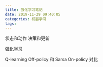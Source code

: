 ```yaml
---
title: 强化学习笔记
date: 2019-11-29 09:40:05
categories: 机器学习
tags:
---
```

状态和动作
决策和更新

[强化学习](https://morvanzhou.github.io/tutorials/machine-learning/reinforcement-learning/)


Q-learning Off-policy 和 Sarsa On-policy 对比
